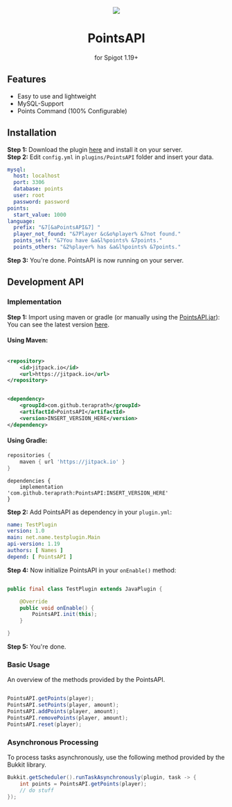 <!--suppress HtmlDeprecatedAttribute -->
<div align="center">

[![](https://jitpack.io/v/teraprath/PointsAPI.svg)](https://jitpack.io/#teraprath/PointsAPI)
<div>
    <h1>PointsAPI</h1>
    <p>for Spigot 1.19+<p>
</div>
</div>

## Features

- Easy to use and lightweight
- MySQL-Support
- Points Command (100% Configurable)

## Installation

**Step 1:** Download the plugin [here](https://github.com/teraprath/PointsAPI/releases/latest) and install it on your server.<br>
**Step 2:** Edit `config.yml` in `plugins/PointsAPI` folder and insert your data.<br>
```yaml
mysql:
  host: localhost
  port: 3306
  database: points
  user: root
  password: password
points:
  start_value: 1000
language:
  prefix: "&7[&aPointsAPI&7] "
  player_not_found: "&7Player &c&o%player% &7not found."
  points_self: "&7You have &a&l%points% &7points."
  points_others: "&2%player% has &a&l%points% &7points."
```
**Step 3:** You're done. PointsAPI is now running on your server.

## Development API

### Implementation

**Step 1:** Import using maven or gradle (or manually using the [PointsAPI.jar](https://github.com/teraprath/PointsAPI/releases/latest)):
<br>
You can see the latest version [here](https://github.com/teraprath/PointsAPI/releases/latest).

#### Using Maven:

````xml

<repository>
    <id>jitpack.io</id>
    <url>https://jitpack.io</url>
</repository>
````

````xml

<dependency>
    <groupId>com.github.teraprath</groupId>
    <artifactId>PointsAPI</artifactId>
    <version>INSERT_VERSION_HERE</version>
</dependency>
````

#### Using Gradle:

````groovy
repositories {
    maven { url 'https://jitpack.io' }
}
````
````
dependencies {
    implementation 'com.github.teraprath:PointsAPI:INSERT_VERSION_HERE'
}
````

**Step 2:** Add PointsAPI as dependency in your `plugin.yml`:

```yaml
name: TestPlugin
version: 1.0
main: net.name.testplugin.Main
api-version: 1.19
authors: [ Names ]
depend: [ PointsAPI ]
```
**Step 4:** Now initialize PointsAPI in your `onEnable()` method:

```java

public final class TestPlugin extends JavaPlugin {

    @Override
    public void onEnable() {
        PointsAPI.init(this);
    }

}

```

**Step 5:** You're done.

### Basic Usage
An overview of the methods provided by the PointsAPI.

```java

PointsAPI.getPoints(player);
PointsAPI.setPoints(player, amount);
PointsAPI.addPoints(player, amount);
PointsAPI.removePoints(player, amount);
PointsAPI.reset(player);

```
### Asynchronous Processing
To process tasks asynchronously, use the following method provided by the Bukkit library.

```java
Bukkit.getScheduler().runTaskAsynchronously(plugin, task -> {
    int points = PointsAPI.getPoints(player);
    // do stuff
});
```

